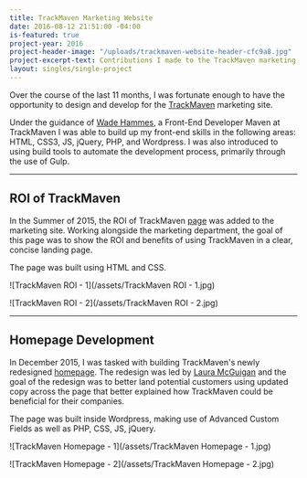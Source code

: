 ```yaml
---
title: TrackMaven Marketing Website
date: 2016-08-12 21:51:00 -04:00
is-featured: true
project-year: 2016
project-header-image: "/uploads/trackmaven-website-header-cfc9a8.jpg"
project-excerpt-text: Contributions I made to the TrackMaven marketing site.
layout: singles/single-project
---
```


Over the course of the last 11 months, I was fortunate enough to have the opportunity to design and develop for the [TrackMaven](http://trackmaven.com/) marketing site.

Under the guidance of [Wade Hammes](https://twitter.com/whammes), a Front-End Developer Maven at TrackMaven I was able to build up my front-end skills in the following areas: HTML, CSS3, JS, jQuery, PHP, and Wordpress. I was also introduced to using build tools to automate the development process, primarily through the use of Gulp. 

---

## ROI of TrackMaven

In the Summer of 2015, the ROI of TrackMaven [page](http://trackmaven.com/roi-of-trackmaven/) was added to the marketing site. Working alongside the marketing department, the goal of this page was to show the ROI and benefits of using TrackMaven in a clear, concise landing page.

The page was built using HTML and CSS.

![TrackMaven ROI - 1](/assets/TrackMaven ROI - 1.jpg)

![TrackMaven ROI - 2](/assets/TrackMaven ROI - 2.jpg)  

---

## Homepage Development

In December 2015, I was tasked with building TrackMaven's newly redesigned [homepage](http://trackmaven.com/). The redesign was led by [Laura McGuigan](https://twitter.com/grafxnerd) and the goal of the redesign was to better land potential customers using updated copy across the page that better explained how TrackMaven could be beneficial for their companies. 

The page was built inside Wordpress, making use of Advanced Custom Fields as well as PHP, CSS, JS, jQuery.

![TrackMaven Homepage - 1](/assets/TrackMaven Homepage - 1.jpg) 

![TrackMaven Homepage - 2](/assets/TrackMaven Homepage - 2.jpg)